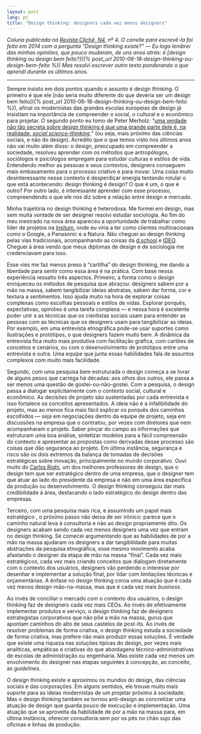 ```yaml
---
layout: post
lang: pt
title: "Design thinking: designers cada vez menos designers"
---
```


_Coluna publicada na [Revista Clichê, N4](http://www.revistacliche.com.br/n4/), nº 4. O convite para escrevê-la foi feito em 2014 com a pergunta “Design thinking existe?” — Eu logo lembrei das minhas opiniões, que pouco mudaram, de uns anos atrás: é [design thinking ou design bem feito?]({% post_url 2010-06-18-design-thinking-ou-design-bem-feito %}) Mas resolvi escrever outro texto ponderando o que aprendi durante os últimos anos._

* * *

Sempre insisto em dois pontos quando o assunto é design thinking. O primeiro é que ele [não seria muito diferente do que deveria ser um design bem feito]({% post_url 2010-06-18-design-thinking-ou-design-bem-feito %}), afinal os modernistas das grandes escolas europeias de design já insistiam na importância de compreender o social, o cultural e o econômico para projetar. O segundo ponto eu tomo de Peter Merholz: “[uma verdade não tão secreta sobre design thinking é que uma grande parte dele é, na realidade, _social science-thinking_ ](https://hbr.org/2009/10/why-design-thinking-wont-save)” (ou seja, mais próximo das ciências sociais, e não do design). Acredito que o que temos visto nos últimos anos não vai muito além disso: o design, preocupado em compreender a sociedade, resolveu aprender com os métodos que antropólogos, sociólogos e psicólogos empregam para estudar culturas e estilos de vida. Entendendo melhor as pessoas e seus contextos, designers conseguem mais embasamento para o processo criativo e para inovar. Uma coisa muito desinteressante nesse contexto é desperdiçar energia tentando rotular o que está acontecendo: design thinking é design? O que é um, o que é outro? Por outro lado, é interessante aprender com esse processo, compreendendo o que ele nos diz sobre a relação entre design e mercado.

Minha trajetória no design thinking é heterodoxa. Me formei em design, mas sem muita vontade de ser designer resolvi estudar sociologia. Ao fim do meu mestrado na nova área apareceu a oportunidade de trabalhar como líder de projetos na [Insitum](http://insitum.com), onde eu viria a ter como clientes multinacionais como o Google, a Panasonic e a Natura. Não cheguei ao design thinking pelas vias tradicionais, acompanhando as coisas da [d.school](http://dschool.stanford.edu) e [IDEO](https://www.ideo.com). Cheguei à área vendo que meus diplomas de design e de sociologia me credenciavam para isso.

Esse viés me faz menos preso à “cartilha” do design thinking, me dando a liberdade para sentir como essa área é na prática. Com base nessa experiência ressalto três aspectos. Primeiro, a forma como o design enriqueceu os métodos de pesquisa que abraçou: designers sabem por a mão na massa, sabem tangibilizar ideias abstratas, sabem dar forma, cor e textura a sentimentos. Isso ajuda muito na hora de explorar coisas complexas como escolhas pessoais e estilos de vidas. Explorar porquês, expectativas, opiniões é uma tarefa complexa — e nessa hora é excelente poder unir a as técnicas que os cientistas sociais usam para entender as pessoas com as técnicas que os designers usam para tangibilizar as ideias. Por exemplo, em uma entrevista etnográfica pode-se usar suportes como ilustrações e protótipos, o que designers fazem muito bem. A dinâmica da entrevista fica muito mais produtiva com facilitação gráfica, com cartões de conceitos e cenários, ou  com o desenvolvimento de protótipos entre uma entrevista e outra. Uma equipe que junta essas habilidades fala de assuntos complexos com muito mais facilidade.

Segundo, com uma pesquisa bem estruturada o design começa a se livrar de alguns pesos que carrega há décadas: aos olhos dos outros, ele passa a ser menos uma questão de gostei-ou-não-gostei. Com a pesquisa, o design passa a dialogar explicitamente com o contexto social, cultural e econômico. As decisões de projeto são sustentadas por cada entrevista e isso fortalece os conceitos apresentados. A ideia não é a infalibilidade do projeto, mas ao menos fica mais fácil explicar os porquês dos caminhos escolhidos — seja em negociações dentro da equipe de projeto, seja em discussões na empresa que o contratou, por vezes com diretores que nem acompanharam o projeto. Saber pinçar do campo as informações que estruturam uma boa análise, sintetizar modelos para a fácil compreensão do contexto e apresentar as propostas como derivadas desse processo são coisas que dão segurança ao projeto. Em última instância, segurança e risco são os dois extremos da balança de tomadas de decisões estratégicas sobre inovação, principalmente no mundo corporativo. Ouvi muito do [Carlos Righi](http://carlosrighi.com.br), um dos melhores professores de design, que o design tem que ser estratégico dentro de uma empresa, que o designer tem que atuar ao lado do presidente da empresa e não em uma área específica da produção ou desenvolvimento. O design thinking conseguiu dar mais credibilidade à área, destacando o lado estratégico do design dentro das empresas.

Terceiro, com uma pesquisa mais rica, e assumindo um papel mais estratégico , o próximo passo não deixa de ser irônico: parece que o caminho natural leva à consultoria e não ao design propriamente dito. Os designers acabam sendo cada vez menos designers uma vez que entram no design thinking. Se comecei argumentando que as habilidades de por a mão na massa ajudaram os designers a dar tangibilidade para muitas abstrações da pesquisa etnográfica, esse mesmo movimento acaba afastando o designer da etapa de mão na massa “final”. Cada vez mais estratégicos, cada vez mais criando conceitos que dialogam diretamente com o contexto dos usuários, designers vão perdendo o interesse por desenhar e implementar a solução final, por lidar com limitações técnicas e orçamentárias. A ênfase no design thinking coroa uma atuação que é cada vez menos design-mão-na-massa, mas que é cada vez mais _business_.

Ao invés de conciliar o mercado com o contexto dos usuários, o design thinking faz de designers cada vez mais CEOs. Ao invés de efetivamente implementar produtos e serviço, o design thinking faz de designers estrategistas corporativos que não põe a mão na massa, gurus que apontam caminhos do alto de seus castelos de post-its. Ao invés de resolver problemas de forma criativa, o design thinking estuda a sociedade de forma criativa, mas prefere não mais produzir essas soluções. É verdade que existe uma riqueza nas soluções típicas do design, por vezes mais analíticas, empáticas e criativas do que abordagens técnico-administrativas de escolas de administração ou engenharia. Mas existe cada vez menos um envolvimento do designer nas etapas seguintes à concepção, ao conceito, às _guidelines_.

O design thinking existe e aproximou os mundos do design, das ciências sociais e das corporações. Em alguns sentidos, ele trouxe muito mais suporte para as ideias modernistas de um projetar próximo à sociedade.  Mas o design thinking também se tornou anti-design ao concretizar uma atuação de design que guarda pouco de execução e implementação. Uma atuação que se aproveita da habilidade de por a mão na massa para, em última instância, oferecer consultoria sem por os pés no chão sujo das oficinas e linhas de produção.
